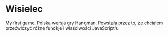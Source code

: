 # Wisielec
My first game.
Polska wersja gry Hangman. Powstała przez to, że chciałem przećwiczyć różne funckje i właściwości JavaScript'u
